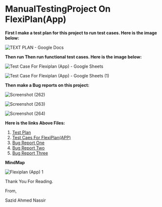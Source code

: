 # ManualTestingProject On FlexiPlan(App)

**First I make a test plan for this project to run test cases. Here is the image below:**

![TEXT PLAN - Google Docs](https://user-images.githubusercontent.com/90126212/213099681-2a3cc55d-e153-48d2-bef9-402ce4aa72e1.png)


**Then run Then run functional test cases. Here is the image below:**

![Test Case For Flexiplan (App) - Google Sheets](https://user-images.githubusercontent.com/90126212/213100903-d0faa312-34f8-411e-a5cb-15e9245b7c9d.png)

![Test Case For Flexiplan (App) - Google Sheets (1)](https://user-images.githubusercontent.com/90126212/213100927-16463416-b497-437f-ba28-a841c3f80422.png)


**Then make a Bug reports on this project:**


![Screenshot (262)](https://user-images.githubusercontent.com/90126212/213102366-810f73fb-4c9c-4a1c-a6c7-55b458f24cc9.png)

![Screenshot (263)](https://user-images.githubusercontent.com/90126212/213102417-07ffa638-7bc3-460b-9225-fccdeb027fdd.png)

![Screenshot (264)](https://user-images.githubusercontent.com/90126212/213102432-f88b6fa8-1b5e-4bee-9276-5bfc17b73b5d.png)


**Here is the links Above Files:**
1. [Test Plan](https://docs.google.com/document/d/1RDoxYMQSk9rFhhf6PHGKzobhggmiWP1ZeCiTPbFJ_rQ/edit?usp=share_link)
2. [Test Caes For FlexiPlan(APP)](https://docs.google.com/spreadsheets/d/1JoBTAgx1mgvq890tyvsbHgAVz0Ue9jRGYM_CA-gdix4/edit?usp=sharing)
3. [Bug Report One](https://docs.google.com/document/d/1ybFlaWjsAwtwFVt-HBqBOvaiS74U5euR/edit?usp=share_link&ouid=100388047820725855896&rtpof=true&sd=true)
4. [Bug Report Two](https://docs.google.com/document/d/19e4UmP1XJCtieeHpERx6Tyn0aqm0FbCO/edit?usp=share_link&ouid=100388047820725855896&rtpof=true&sd=true)
5. [Bug Report Three](https://docs.google.com/document/d/1OJgzWCXc-oArRdRUeTfS0eNTwmPgZ-px/edit?usp=share_link&ouid=100388047820725855896&rtpof=true&sd=true)

**MindMap**


![Flexiplan (App) 1](https://user-images.githubusercontent.com/90126212/215397199-42a87c69-1ca5-4795-86ec-47c8c766b732.png)


Thank You For Reading.

From,

Sazid Ahmed Nassir
